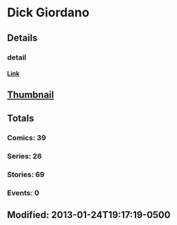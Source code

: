 # Dick  Giordano 
## Details
### detail
#### [Link](http://marvel.com/comics/creators/404/dick_giordano?utm_campaign=apiRef&utm_source=225578a89fc76f3d20fbffda5d17a88d)
## [Thumbnail](http://i.annihil.us/u/prod/marvel/i/mg/c/50/4bc64a9f803ea.jpg)
## Totals
### Comics: 39
### Series: 26
### Stories: 69
### Events: 0
## Modified: 2013-01-24T19:17:19-0500